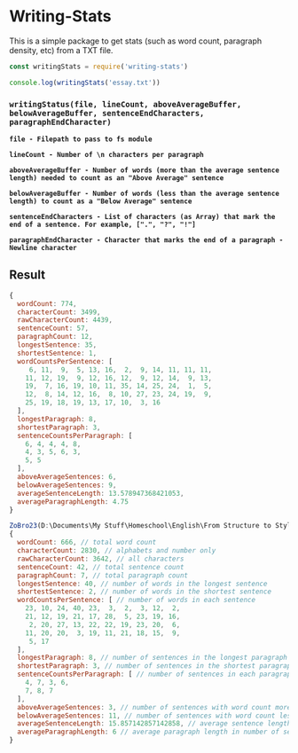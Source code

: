 # Writing-Stats
This is a simple package to get stats (such as word count, paragraph density, etc) from a TXT file.
```js
const writingStats = require('writing-stats')

console.log(writingStats('essay.txt'))
```

### **```writingStatus(file, lineCount, aboveAverageBuffer, belowAverageBuffer, sentenceEndCharacters, paragraphEndCharacter)```**

**```file - Filepath to pass to fs module```**

**```lineCount - Number of \n characters per paragraph```**

**```aboveAverageBuffer - Number of words (more than the average sentence length) needed to count as an "Above Average" sentence```**

**```belowAverageBuffer - Number of words (less than the average sentence length) to count as a "Below Average" sentence```**

**```sentenceEndCharacters - List of characters (as Array) that mark the end of a sentence. For example, [".", "?", "!"]```**

**```paragraphEndCharacter - Character that marks the end of a paragraph - Newline character```**

## Result
```js
{
  wordCount: 774,
  characterCount: 3499,
  rawCharacterCount: 4439,
  sentenceCount: 57,
  paragraphCount: 12,
  longestSentence: 35,
  shortestSentence: 1,
  wordCountsPerSentence: [
     6, 11,  9,  5, 13, 16,  2,  9, 14, 11, 11, 11,
    11, 12, 19,  9, 12, 16, 12,  9, 12, 14,  9, 13,
    19,  7, 16, 19, 10, 11, 35, 14, 25, 24,  1,  5,
    12,  8, 14, 12, 16,  8, 10, 27, 23, 24, 19,  9,
    25, 19, 18, 19, 13, 17, 10,  3, 16
  ],
  longestParagraph: 8,
  shortestParagraph: 3,
  sentenceCountsPerParagraph: [
    6, 4, 4, 4, 8,
    4, 3, 5, 6, 3,
    5, 5
  ],
  aboveAverageSentences: 6,
  belowAverageSentences: 9,
  averageSentenceLength: 13.578947368421053,
  averageParagraphLength: 4.75
}

ZoBro23(D:\Documents\My Stuff\Homeschool\English\From Structure to Style\writing-stats)--> node index.js
{
  wordCount: 666, // total word count
  characterCount: 2830, // alphabets and number only
  rawCharacterCount: 3642, // all characters
  sentenceCount: 42, // total sentence count
  paragraphCount: 7, // total paragraph count
  longestSentence: 40, // number of words in the longest sentence
  shortestSentence: 2, // number of words in the shortest sentence
  wordCountsPerSentence: [ // number of words in each sentence
    23, 10, 24, 40, 23,  3,  2,  3, 12,  2,
    21, 12, 19, 21, 17, 28,  5, 23, 19, 16,
     2, 20, 27, 13, 22, 22, 19, 23, 20,  6,
    11, 20, 20,  3, 19, 11, 21, 18, 15,  9,
     5, 17
  ],
  longestParagraph: 8, // number of sentences in the longest paragraph
  shortestParagraph: 3, // number of sentences in the shortest paragraph
  sentenceCountsPerParagraph: [ // number of sentences in each paragraph
    4, 7, 3, 6,
    7, 8, 7
  ],
  aboveAverageSentences: 3, // number of sentences with word count more than the average - with buffer
  belowAverageSentences: 11, // number of sentences with word count less than the average - with buffer
  averageSentenceLength: 15.857142857142858, // average sentence length in number of words
  averageParagraphLength: 6 // average paragraph length in number of sentences
}
```
